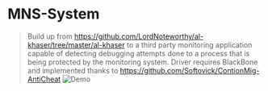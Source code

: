 # MNS-System
> Build up from https://github.com/LordNoteworthy/al-khaser/tree/master/al-khaser to a third party monitoring application capable of detecting debugging attempts done to a process that is being protected by the monitoring system.
> Driver requires BlackBone and implemented thanks to https://github.com/Softovick/ContionMig-AntiCheat
![Demo](https://im2.ezgif.com/tmp/ezgif-2-595873fe81.gif)
